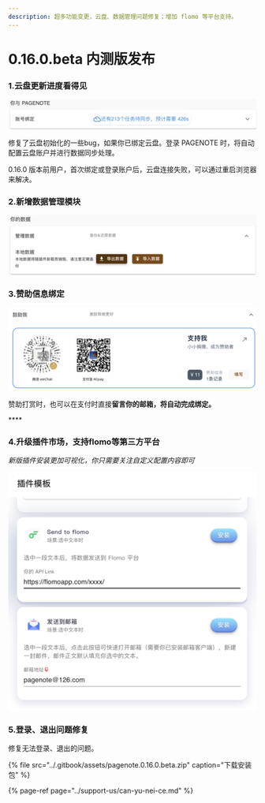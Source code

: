 ```yaml
---
description: 超多功能变更，云盘、数据管理问题修复；增加 flomo 等平台支持。
---
```


# 0.16.0.beta 内测版发布

### 1.云盘更新进度看得见

![&#x6B63;&#x5728;&#x4E0B;&#x8F7D;&#x6570;&#x636E;&#x65F6;&#xFF0C;&#x4F60;&#x5C06;&#x80FD;&#x770B;&#x5230;&#x4EFB;&#x52A1;&#x8FDB;&#x5EA6;&#x3002;](../.gitbook/assets/image%20%2820%29.png)

修复了云盘初始化的一些bug，如果你已绑定云盘。登录 PAGENOTE 时，将自动配置云盘账户并进行数据同步处理。

0.16.0 版本前用户，首次绑定或登录账户后，云盘连接失败，可以通过重启浏览器来解决。



### 2.新增数据管理模块

![&#x53EF;&#x4EE5;&#x5BFC;&#x5165;&#x5BFC;&#x51FA;&#x4F60;&#x7684;&#x672C;&#x5730;&#x6570;&#x636E;&#xFF0C;&#x53CC;&#x4FDD;&#x9669;](../.gitbook/assets/image%20%2816%29.png)

### 3.赞助信息绑定

![&#x8D5E;&#x52A9;&#x5B8C;&#x6210;&#x540E;&#xFF0C;&#x8BF7;&#x586B;&#x5199;&#x4F60;&#x7684;&#x4EA4;&#x6613;ID&#x53F7;&#xFF0C;&#x4EE5;&#x4FBF;&#x7ED1;&#x5B9A;&#x4F60;&#x7684;&#x8D5E;&#x52A9;&#x8005;&#x4FE1;&#x606F;](../.gitbook/assets/image%20%2817%29.png)

赞助打赏时，也可以在支付时直接**留言你的邮箱，将自动完成绑定。**

\*\*\*\*

### **4.升级插件市场，支持flomo等第三方平台**

_新版插件安装更加可视化，你只需要关注自定义配置内容即可_

![&#x53EF;&#x4EE5;&#x5728;&#x63D2;&#x4EF6;&#x6A21;&#x677F;&#x4E2D;&#x9009;&#x62E9;&#x3001;&#x914D;&#x7F6E;&#x4F60;&#x9700;&#x8981;&#x7684;&#x529F;&#x80FD;](../.gitbook/assets/image%20%2815%29.png)

### 5.登录、退出问题修复

修复无法登录、退出的问题。

{% file src="../.gitbook/assets/pagenote.0.16.0.beta.zip" caption="下载安装包" %}

{% page-ref page="../support-us/can-yu-nei-ce.md" %}



